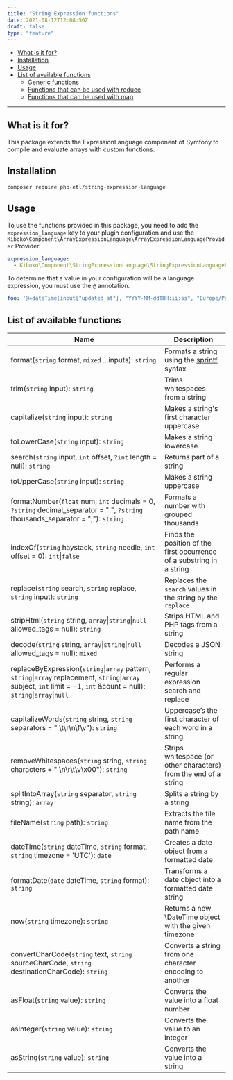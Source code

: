```yaml
---
title: "String Expression functions"
date: 2021-08-12T12:08:50Z
draft: false
type: "feature"
---
```


- [What is it for?](#what-is-it-for)
- [Installation](#installation)
- [Usage](#usage)
- [List of available functions](#list-of-available-functions)
    - [Generic functions](#generic-functions)
    - [Functions that can be used with reduce](#functions-that-can-be-used-with-reduce)
    - [Functions that can be used with map](#functions-that-can-be-used-with-map)

---

## What is it for? 

This package extends the ExpressionLanguage component of Symfony to compile and evaluate arrays with custom functions.

## Installation

```shell
composer require php-etl/string-expression-language
```

## Usage

To use the functions provided in this package, you need to add the `expression_language` key to your plugin configuration 
and use the `Kiboko\Component\ArrayExpressionLanguage\ArrayExpressionLanguageProvider` Provider.

```yaml
expression_language:
  - Kiboko\Component\StringExpressionLanguage\StringExpressionLanguageProvider
```

To determine that a value in your configuration will be a language expression, you must use the `@` annotation.

```yaml
foo: '@=dateTime(input["updated_at"], "YYYY-MM-ddTHH:ii:ss", "Europe/Paris")'
```

## List of available functions

| Name                                                                                                                                                                                           | Description                                                                                     |
|------------------------------------------------------------------------------------------------------------------------------------------------------------------------------------------------|-------------------------------------------------------------------------------------------------|
| format(`string` format, `mixed` ...inputs): `string`                                                                                                                                           | Formats a string using the [sprintf](https://www.php.net/manual/en/function.sprintf.php) syntax | 
| trim(`string` input): `string`                                                                                                                                                                 | Trims whitespaces from a string                                                                 | 
| capitalize(`string` input): `string`                                                                                                                                                           | Makes a string's first character uppercase                                                      | 
| toLowerCase(`string` input): `string`                                                                                                                                                          | Makes a string lowercase                                                                        | 
| search(`string` input, `int` offset, `?int` length = null): `string`                                                                                                                           | Returns part of a string                                                                        | 
| toUpperCase(`string` input): `string`                                                                                                                                                          | Makes a string uppercase                                                                        | 
| formatNumber(`float` num, `int` decimals = 0, `?string` decimal_separator = ".", `?string` thousands_separator = ","): `string`                                                                | Formats a number with grouped thousands                                                         | 
| indexOf(`string` haystack, `string` needle, `int` offset = 0): `int`&vert;`false`                                                                                                              | Finds the position of the first occurrence of a substring in a string                           | 
| replace(`string` search, `string` replace, `string` input): `string`                                                                                                                           | Replaces the `search` values in the string by the `replace`                                     | 
| stripHtml(`string` string, `array`&vert;`string`&vert;`null` allowed_tags = null): `string`                                                                                                    | Strips HTML and PHP tags from a string                                                          | 
| decode(`string` string, `array`&vert;`string`&vert;`null` allowed_tags = null): `mixed`                                                                                                        | Decodes a JSON string                                                                           | 
| replaceByExpression(`string`&vert;`array` pattern, `string`&vert;`array` replacement, `string`&vert;`array` subject, `int` limit = -1, `int` &count = null): `string`&vert;`array`&vert;`null` | Performs a regular expression search and replace                                                | 
| capitalizeWords(`string` string, `string` separators = " \t\r\n\f\v"): `string`                                                                                                                | Uppercase’s the first character of each word in a string                                        | 
| removeWhitespaces(`string` string, `string` characters = " \n\r\t\v\x00"): `string`                                                                                                            | Strips whitespace (or other characters) from the end of a string                                | 
| splitIntoArray(`string` separator, `string` string): `array`                                                                                                                                   | Splits a string by a string                                                                     | 
| fileName(`string` path): `string`                                                                                                                                                              | Extracts the file name from the path name                                                       | 
| dateTime(`string` dateTime, `string` format, `string` timezone = 'UTC'): `date`                                                                                                                | Creates a date object from a formatted date                                                     | 
| formatDate(`date` dateTime, `string` format): `string`                                                                                                                                         | Transforms a date object into a formatted date string                                           | 
| now(`string` timezone): `string`                                                                                                                                                               | Returns a new \DateTime object with the given timezone                                          | 
| convertCharCode(`string` text, `string` sourceCharCode, `string` destinationCharCode): `string`                                                                                                | Converts a string from one character encoding to another                                        | 
| asFloat(`string` value): `string`                                                                                                                                                              | Converts the value into a float number                                                          | 
| asInteger(`string` value): `string`                                                                                                                                                            | Converts the value to an integer                                                                | 
| asString(`string` value): `string`                                                                                                                                                             | Converts the value into a string                                                                | 
